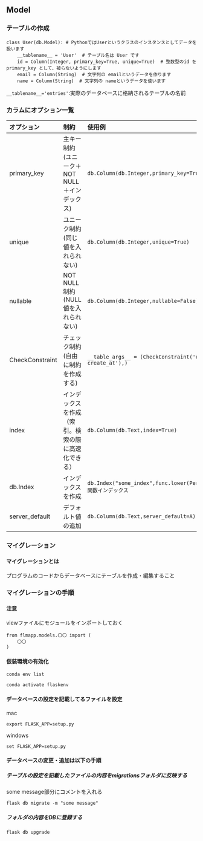 ## Model
### テーブルの作成
```
class User(db.Model): # PythonではUserというクラスのインスタンスとしてデータを扱います
    __tablename__ = 'User'  # テーブル名は User です
    id = Column(Integer, primary_key=True, unique=True)  # 整数型のid をprimary_key として、被らないようにします
    email = Column(String)  # 文字列の emailというデータを作ります
    name = Column(String)  # 文字列の nameというデータを使います
```
`__tablename__='entries'`:実際のデータベースに格納されるテーブルの名前

### カラムにオプション一覧
|オプション|制約|使用例|
|:------|:------|:------|
|primary_key|主キー制約<br>(ユニーク＋NOT NULL＋インデックス)|`db.Column(db.Integer,primary_key=True)`|
|unique|ユニーク制約<br>(同じ値を入れられない)|`db.Column(db.Integer,unique=True)`|
|nullable|NOT NULL制約<br>(NULL値を入れられない)|`db.Column(db.Integer,nullable=False)`|
|CheckConstraint|チェック制約<br>(自由に制約を作成する)|`__table_args__ = (CheckConstraint('update_at > create_at'),)`|
|index|インデックスを作成<br>（索引。検索の際に高速化できる）|`db.Column(db.Text,index=True)`|
|db.Index|インデックスを作成|`db.Index("some_index",func.lower(Person.name))#関数インデックス`|
|server_default|デフォルト値の追加|`db.Column(db.Text,server_default=A)`|

### マイグレーション
#### マイグレーションとは
プログラムのコードからデータベースにテーブルを作成・編集すること
### マイグレーションの手順
#### 注意
viewファイルにモジュールをインポートしておく
```
from flmapp.models.〇〇 import (
    〇〇
)
```
#### 仮装環境の有効化
`conda env list`

`conda activate flaskenv`

#### データベースの設定を記載してるファイルを設定
mac

`export FLASK_APP=setup.py`


windows

`set FLASK_APP=setup.py`
#### データベースの変更・追加は以下の手順
##### テーブルの設定を記載したファイルの内容をmigrationsフォルダに反映する
some message部分にコメントを入れる

`flask db migrate -m "some message"`
##### フォルダの内容をDBに登録する
`flask db upgrade`